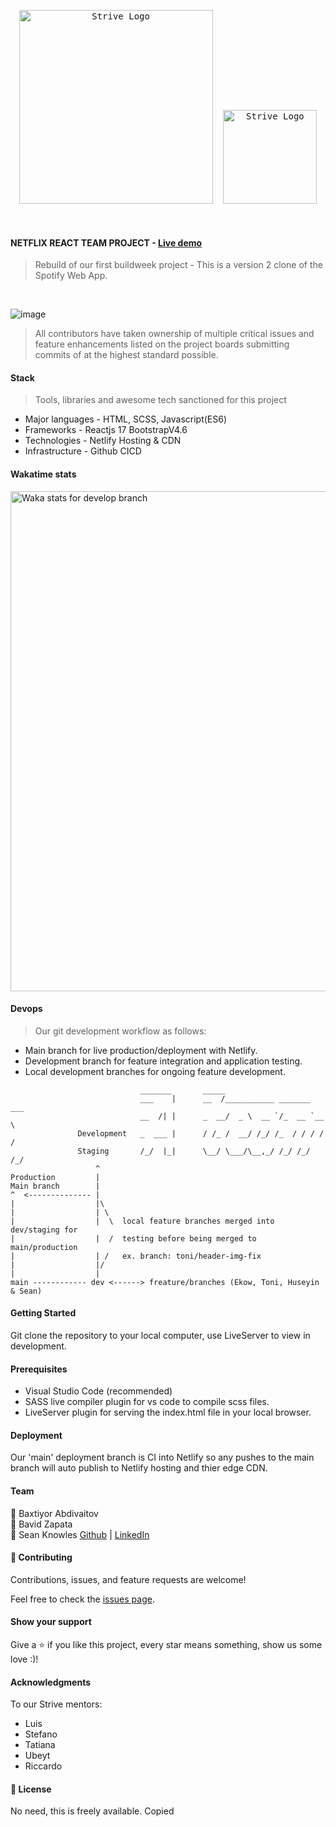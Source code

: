 <div align="center" justify="center" style="text-align:center; -webkit-animation: rotate-90-cw 3s linear infinite both; animation: rotate-90-cw 3s linear infinite both">
  <pre> <img width="310" alt="Strive Logo" src="https://bookface-images.s3.amazonaws.com/logos/8e7133f016718ede36663987992de88d15606d02.png?1593602849">  <img width="150" alt="Strive Logo" src="https://www.heyuguys.com/images/2020/03/netflix-logo.png"> </pre>
</div>
<br>

#### NETFLIX REACT TEAM PROJECT - [Live demo](https://spotify-v2.netlify.app/)

> Rebuild of our first buildweek project - This is a version 2 clone of the Spotify Web App.
<br>

![image](https://user-images.githubusercontent.com/65465380/112663759-18881a00-8e51-11eb-986b-c18706d5d80a.png)


> All contributors have taken ownership of multiple critical issues and feature enhancements listed on the project boards submitting commits of at the highest standard possible.

#### Stack

> Tools, libraries and awesome tech sanctioned for this project

- Major languages - HTML, SCSS, Javascript(ES6)
- Frameworks - Reactjs 17 BootstrapV4.6
- Technologies - Netlify Hosting & CDN
- Infrastructure - Github CICD

#### Wakatime stats
<img width="800" src="https://github.com/skopsap/spotifyv2/blob/develop/images/stat.svg" alt="Waka stats for develop branch"/>

#### Devops

> Our git development workflow as follows: 

- Main branch for live production/deployment with Netlify.
- Development branch for feature integration and application testing.
- Local development branches for ongoing feature development.

```            
                             _______       _____                        
                             ___    |      __  /___________ _______ ___ 
                             __  /| |      _  __/  _ \  __ `/_  __ `__ \
               Development   _  ___ |      / /_ /  __/ /_/ /_  / / / / /
               Staging       /_/  |_|      \__/ \___/\__,_/ /_/ /_/ /_/ 
                   ^
Production         |                        
Main branch        |       
^  <-------------- |
|                  |\
|                  | \
|                  |  \  local feature branches merged into dev/staging for  
|                  |  /  testing before being merged to main/production   
|                  | /   ex. branch: toni/header-img-fix  
|                  |/ 
|                  |
main ------------ dev <------> freature/branches (Ekow, Toni, Huseyin & Sean)

```

#### Getting Started

Git clone the repository to your local computer, use LiveServer to view in development.

#### Prerequisites

- Visual Studio Code (recommended)
- SASS live compiler plugin for vs code to compile scss files.
- LiveServer plugin for serving the index.html file in your local browser.

#### Deployment

Our 'main' deployment branch is CI into Netlify so any pushes to the main branch will auto publish to Netlify hosting and thier edge CDN.

#### Team

<div float="left">
  <div>
    👤 Baxtiyor Abdivaitov
  </dv>
  <div>
    👤 Bavid Zapata
  </dv>
  <div>
    👤 Sean Knowles
    <a href="https://github.com/SKopsap">Github</a> |
    <a href="https://linkedin.com/seanknowlesmd">LinkedIn</a>
  </dv>
</div>

#### 🤝 Contributing

Contributions, issues, and feature requests are welcome!

Feel free to check the [issues page](https://github.com/SKopsap/SpotifyV2/issues).

#### Show your support

Give a ⭐️ if you like this project, every star means something, show us some love :)!

#### Acknowledgments

To our Strive mentors:

- Luis
- Stefano
- Tatiana
- Ubeyt
- Riccardo

#### 📝 License

No need, this is freely available.
Copied
